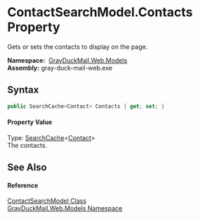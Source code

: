 ContactSearchModel.Contacts Property
====================================
Gets or sets the contacts to display on the page.

  **Namespace:**  [GrayDuckMail.Web.Models][1]  
  **Assembly:** gray-duck-mail-web.exe

Syntax
------

```csharp
public SearchCache<Contact> Contacts { get; set; }
```

#### Property Value
Type: [SearchCache][2]&lt;[Contact][3]>  
 The contacts. 

See Also
--------

#### Reference
[ContactSearchModel Class][4]  
[GrayDuckMail.Web.Models Namespace][1]  

[1]: ../README.md
[2]: ../../GrayDuckMail.Common/SearchCache_1/README.md
[3]: ../../GrayDuckMail.Common.Database/Contact/README.md
[4]: README.md